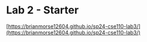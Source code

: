 # Lab 2 - Starter

[https://brianmorse12604.github.io/sp24-cse110-lab3/](https://brianmorse12604.github.io/sp24-cse110-lab3/)
